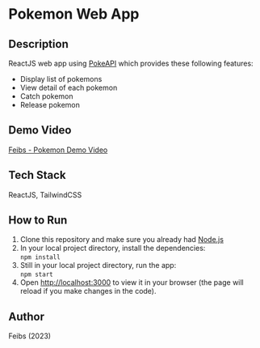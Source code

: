 # Pokemon Web App

## Description
ReactJS web app using [PokeAPI](https://pokeapi.co/docs/v2) which provides these following features:
- Display list of pokemons
- View detail of each pokemon
- Catch pokemon
- Release pokemon

## Demo Video
[Feibs - Pokemon Demo Video](https://drive.google.com/file/d/1dAIVN7CD2LomM-V2NMm42UUbzaRLDTX9/view)

## Tech Stack 
ReactJS, TailwindCSS 

## How to Run  
1. Clone this repository and make sure you already had [Node.js](https://nodejs.org/en)
2. In your local project directory, install the dependencies:  
`npm install`
3. Still in your local project directory, run the app:  
`npm start`
4. Open [http://localhost:3000](http://localhost:3000) to view it in your browser 
(the page will reload if you make changes in the code).

## Author
Feibs (2023)
